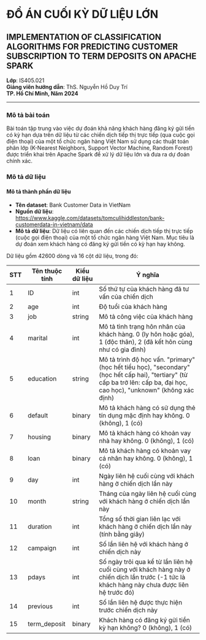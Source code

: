 # ĐỒ ÁN CUỐI KỲ DỮ LIỆU LỚN
## IMPLEMENTATION OF CLASSIFICATION ALGORITHMS FOR PREDICTING CUSTOMER SUBSCRIPTION TO TERM DEPOSITS ON APACHE SPARK

**Lớp**: IS405.021  
**Giảng viên hướng dẫn**: ThS. Nguyễn Hồ Duy Trí  
**TP. Hồ Chí Minh, Năm 2024**

---
### Mô tả bài toán

Bài toán tập trung vào việc dự đoán khả năng khách hàng đăng ký gửi tiền có kỳ hạn dựa trên dữ liệu từ các chiến dịch tiếp thị trực tiếp (qua cuộc gọi điện thoại) của một tổ chức ngân hàng Việt Nam sử dụng các thuật toán phân lớp (K-Nearest Neighbors, Support Vector Machine, Random Forest) được triển khai trên Apache Spark để xử lý dữ liệu lớn và đưa ra dự đoán chính xác.

### Mô tả dữ liệu

#### Mô tả thành phần dữ liệu
- **Tên dataset**: Bank Customer Data in VietNam
- **Nguồn dữ liệu**: https://www.kaggle.com/datasets/tomculihiddleston/bank-customerdata-in-vietnam/data
- **Mô tả dữ liệu**: Dữ liệu có liên quan đến các chiến dịch tiếp thị trực tiếp (cuộc gọi điện thoại) của một tổ chức ngân hàng Việt Nam. Mục tiêu là dự đoán xem khách hàng có đăng ký gửi tiền có kỳ hạn hay không.

Dữ liệu gồm 42600 dòng và 16 cột dữ liệu, trong đó:

| STT | Tên thuộc tính | Kiểu dữ liệu | Ý nghĩa |
|-----|----------------|--------------|---------|
| 1   | ID             | int          | Số thứ tự của khách hàng đã tư vấn của chiến dịch |
| 2   | age            | int          | Độ tuổi của khách hàng |
| 3   | job            | string       | Mô tả công việc của khách hàng |
| 4   | marital        | int          | Mô tả tình trạng hôn nhân của khách hàng. 0 (ly hôn hoặc góa), 1 (độc thân), 2 (đã kết hôn cùng như có gia đình) |
| 5   | education      | string       | Mô tả trình độ học vấn. "primary" (học hết tiểu học), "secondary" (học hết cấp hai), "tertiary" (từ cấp ba trở lên: cấp ba, đại học, cao học), "unknown" (không xác định) |
| 6   | default        | binary       | Mô tả khách hàng có sử dụng thẻ tín dụng mặc định hay không. 0 (không), 1 (có) |
| 7   | housing        | binary       | Mô tả khách hàng có khoản vay nhà hay không. 0 (không), 1 (có) |
| 8   | loan           | binary       | Mô tả khách hàng có khoản vay cá nhân hay không. 0 (không), 1 (có) |
| 9   | day            | int          | Ngày liên hệ cuối cùng với khách hàng ở chiến dịch lần này |
| 10  | month          | string       | Tháng của ngày liên hệ cuối cùng với khách hàng ở chiến dịch lần này |
| 11  | duration       | int          | Tổng số thời gian liên lạc với khách hàng ở chiến dịch lần này (tính bằng giây) |
| 12  | campaign       | int          | Số lần liên hệ với khách hàng ở chiến dịch này |
| 13  | pdays          | int          | Số ngày trôi qua kể từ lần liên hệ cuối cùng với khách hàng này ở chiến dịch lần trước (-1 tức là khách hàng này chưa được liên hệ trước đó) |
| 14  | previous       | int          | Số lần liên hệ được thực hiện trước chiến dịch này |
| 15  | term_deposit   | binary       | Khách hàng có đăng ký gửi tiền kỳ hạn không? 0 (không), 1 (có) |
